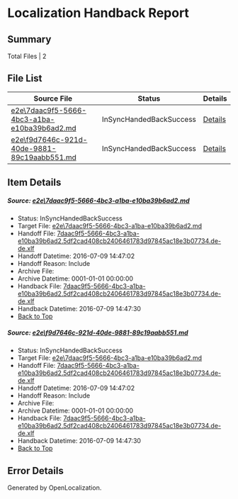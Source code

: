 # <a name='report-top'></a> Localization Handback Report

## Summary
 Total Files | 2

## File List
 Source File | Status | Details 
 ----------- | ------ | ------- 
 [e2e\7daac9f5-5666-4bc3-a1ba-e10ba39b6ad2.md](https://github.com/OpenLocalizationTestOrg/oltest/blob/1cab85c9cc2ebe712406ce81da8399c1b2ce0ee9/e2e/7daac9f5-5666-4bc3-a1ba-e10ba39b6ad2.md) | InSyncHandedBackSuccess | [Details](#2cd6e7788e78a882b8825fa06ef116f0927066a83)
 [e2e\f9d7646c-921d-40de-9881-89c19aabb551.md](https://github.com/OpenLocalizationTestOrg/oltest/blob/1cab85c9cc2ebe712406ce81da8399c1b2ce0ee9/e2e/f9d7646c-921d-40de-9881-89c19aabb551.md) | InSyncHandedBackSuccess | [Details](#2cd6e7788e78a882b8825fa06ef116f0927066a84)

## Item Details
##### <a name='2cd6e7788e78a882b8825fa06ef116f0927066a83'></a> Source: [e2e\7daac9f5-5666-4bc3-a1ba-e10ba39b6ad2.md](https://github.com/OpenLocalizationTestOrg/oltest/blob/1cab85c9cc2ebe712406ce81da8399c1b2ce0ee9/e2e/7daac9f5-5666-4bc3-a1ba-e10ba39b6ad2.md)
* Status: InSyncHandedBackSuccess
* Target File: [e2e\7daac9f5-5666-4bc3-a1ba-e10ba39b6ad2.md](https://github.com/OpenLocalizationTestOrg/oltest-dede-fly/blob/ccd998821905558704231842a518c601875c1369/e2e/7daac9f5-5666-4bc3-a1ba-e10ba39b6ad2.md)
* Handoff File: [7daac9f5-5666-4bc3-a1ba-e10ba39b6ad2.5df2cad408cb2406461783d97845ac18e3b07734.de-de.xlf](https://github.com/OpenLocalizationTestOrg/olhandoff-e2e/blob/1c6e4dc5e26dfa87316aee2ed19e775e851261cf/ol-handoff/OpenLocalizationTestOrg/oltest-dede-fly/ci/ht/7daac9f5-5666-4bc3-a1ba-e10ba39b6ad2.5df2cad408cb2406461783d97845ac18e3b07734.de-de.xlf)
* Handoff Datetime: 2016-07-09 14:47:02
* Handoff Reason: Include
* Archive File: 
* Archive Datetime: 0001-01-01 00:00:00
* Handback File: [7daac9f5-5666-4bc3-a1ba-e10ba39b6ad2.5df2cad408cb2406461783d97845ac18e3b07734.de-de.xlf](https://github.com/OpenLocalizationTestOrg/olhandback-e2e/blob/afcbd0a06a784a4d965fadb04a464dd96646caf2/ol-handback/OpenLocalizationTestOrg/oltest-dede-fly/ci/ht/7daac9f5-5666-4bc3-a1ba-e10ba39b6ad2.5df2cad408cb2406461783d97845ac18e3b07734.de-de.xlf)
* Handback Datetime: 2016-07-09 14:47:30
* [Back to Top](#report-top)

##### <a name='2cd6e7788e78a882b8825fa06ef116f0927066a84'></a> Source: [e2e\f9d7646c-921d-40de-9881-89c19aabb551.md](https://github.com/OpenLocalizationTestOrg/oltest/blob/1cab85c9cc2ebe712406ce81da8399c1b2ce0ee9/e2e/f9d7646c-921d-40de-9881-89c19aabb551.md)
* Status: InSyncHandedBackSuccess
* Target File: [e2e\7daac9f5-5666-4bc3-a1ba-e10ba39b6ad2.md](https://github.com/OpenLocalizationTestOrg/oltest-dede-fly/blob/ccd998821905558704231842a518c601875c1369/e2e/7daac9f5-5666-4bc3-a1ba-e10ba39b6ad2.md)
* Handoff File: [7daac9f5-5666-4bc3-a1ba-e10ba39b6ad2.5df2cad408cb2406461783d97845ac18e3b07734.de-de.xlf](https://github.com/OpenLocalizationTestOrg/olhandoff-e2e/blob/1c6e4dc5e26dfa87316aee2ed19e775e851261cf/ol-handoff/OpenLocalizationTestOrg/oltest-dede-fly/ci/ht/7daac9f5-5666-4bc3-a1ba-e10ba39b6ad2.5df2cad408cb2406461783d97845ac18e3b07734.de-de.xlf)
* Handoff Datetime: 2016-07-09 14:47:02
* Handoff Reason: Include
* Archive File: 
* Archive Datetime: 0001-01-01 00:00:00
* Handback File: [7daac9f5-5666-4bc3-a1ba-e10ba39b6ad2.5df2cad408cb2406461783d97845ac18e3b07734.de-de.xlf](https://github.com/OpenLocalizationTestOrg/olhandback-e2e/blob/afcbd0a06a784a4d965fadb04a464dd96646caf2/ol-handback/OpenLocalizationTestOrg/oltest-dede-fly/ci/ht/7daac9f5-5666-4bc3-a1ba-e10ba39b6ad2.5df2cad408cb2406461783d97845ac18e3b07734.de-de.xlf)
* Handback Datetime: 2016-07-09 14:47:30
* [Back to Top](#report-top)


## Error Details

Generated by OpenLocalization.
